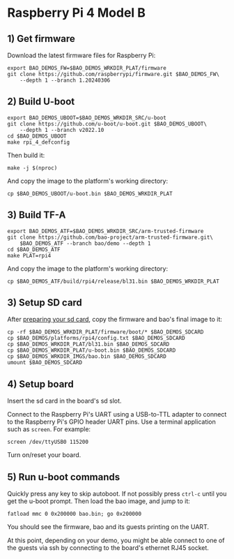# Raspberry Pi 4 Model B

## 1) Get firmware

Download the latest firmware files for Raspberry Pi:

```
export BAO_DEMOS_FW=$BAO_DEMOS_WRKDIR_PLAT/firmware 
git clone https://github.com/raspberrypi/firmware.git $BAO_DEMOS_FW\
    --depth 1 --branch 1.20240306
```

## 2) Build U-boot

```
export BAO_DEMOS_UBOOT=$BAO_DEMOS_WRKDIR_SRC/u-boot
git clone https://github.com/u-boot/u-boot.git $BAO_DEMOS_UBOOT\
    --depth 1 --branch v2022.10
cd $BAO_DEMOS_UBOOT
make rpi_4_defconfig
```

Then build it:

```
make -j $(nproc)
```

And copy the image to the platform's working directory:

```
cp $BAO_DEMOS_UBOOT/u-boot.bin $BAO_DEMOS_WRKDIR_PLAT
```

## 3) Build TF-A

```
export BAO_DEMOS_ATF=$BAO_DEMOS_WRKDIR_SRC/arm-trusted-firmware 
git clone https://github.com/bao-project/arm-trusted-firmware.git\
    $BAO_DEMOS_ATF --branch bao/demo --depth 1
cd $BAO_DEMOS_ATF
make PLAT=rpi4
```

And copy the image to the platform's working directory:

```
cp $BAO_DEMOS_ATF/build/rpi4/release/bl31.bin $BAO_DEMOS_WRKDIR_PLAT
```


<!--- instruction#1 -->
## 3) Setup SD card

After [preparing your sd card](../../platforms/sdcard.md), copy the firmware 
and bao's final image to it:

```
cp -rf $BAO_DEMOS_WRKDIR_PLAT/firmware/boot/* $BAO_DEMOS_SDCARD
cp $BAO_DEMOS/platforms/rpi4/config.txt $BAO_DEMOS_SDCARD
cp $BAO_DEMOS_WRKDIR_PLAT/bl31.bin $BAO_DEMOS_SDCARD
cp $BAO_DEMOS_WRKDIR_PLAT/u-boot.bin $BAO_DEMOS_SDCARD
cp $BAO_DEMOS_WRKDIR_IMGS/bao.bin $BAO_DEMOS_SDCARD
umount $BAO_DEMOS_SDCARD
```


<!--- instruction#2 -->
## 4) Setup board

Insert the sd card in the board's sd slot.

Connect to the Raspberry Pi's UART using a USB-to-TTL adapter to connect to the
Raspberry Pi's GPIO header UART pins. Use a terminal application such as 
`screen`. For example:

```
screen /dev/ttyUSB0 115200
```

Turn on/reset your board.


<!--- instruction#3 -->
## 5) Run u-boot commands

Quickly press any key to skip autoboot. If not possibly press `ctrl-c` until 
you get the u-boot prompt. Then load the bao image, and jump to it:

```
fatload mmc 0 0x200000 bao.bin; go 0x200000
```

You should see the firmware, bao and its guests printing on the UART.

At this point, depending on your demo, you might be able connect to one of the 
guests via ssh by connecting to the board's ethernet RJ45 socket.


<!--- instruction#end -->
